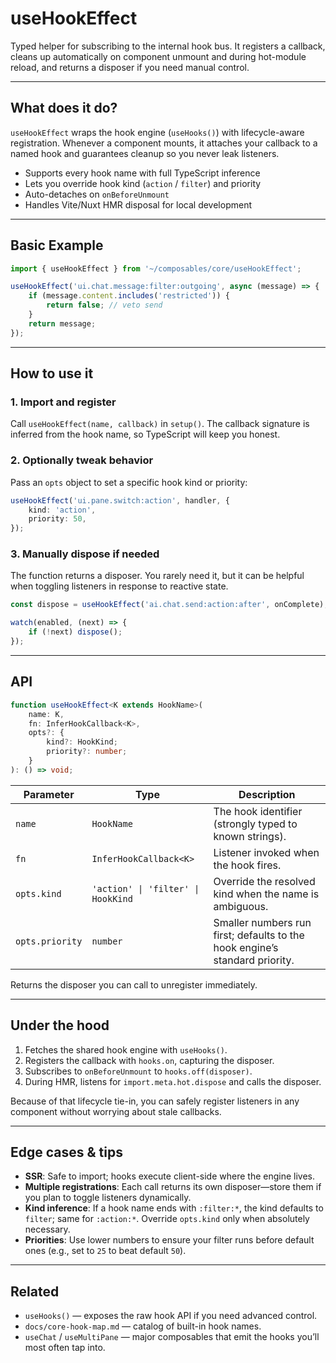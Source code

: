 # useHookEffect

Typed helper for subscribing to the internal hook bus. It registers a callback, cleans up automatically on component unmount and during hot-module reload, and returns a disposer if you need manual control.

---

## What does it do?

`useHookEffect` wraps the hook engine (`useHooks()`) with lifecycle-aware registration. Whenever a component mounts, it attaches your callback to a named hook and guarantees cleanup so you never leak listeners.

-   Supports every hook name with full TypeScript inference
-   Lets you override hook kind (`action` / `filter`) and priority
-   Auto-detaches on `onBeforeUnmount`
-   Handles Vite/Nuxt HMR disposal for local development

---

## Basic Example

```ts
import { useHookEffect } from '~/composables/core/useHookEffect';

useHookEffect('ui.chat.message:filter:outgoing', async (message) => {
    if (message.content.includes('restricted')) {
        return false; // veto send
    }
    return message;
});
```

---

## How to use it

### 1. Import and register

Call `useHookEffect(name, callback)` in `setup()`. The callback signature is inferred from the hook name, so TypeScript will keep you honest.

### 2. Optionally tweak behavior

Pass an `opts` object to set a specific hook kind or priority:

```ts
useHookEffect('ui.pane.switch:action', handler, {
    kind: 'action',
    priority: 50,
});
```

### 3. Manually dispose if needed

The function returns a disposer. You rarely need it, but it can be helpful when toggling listeners in response to reactive state.

```ts
const dispose = useHookEffect('ai.chat.send:action:after', onComplete);

watch(enabled, (next) => {
    if (!next) dispose();
});
```

---

## API

```ts
function useHookEffect<K extends HookName>(
    name: K,
    fn: InferHookCallback<K>,
    opts?: {
        kind?: HookKind;
        priority?: number;
    }
): () => void;
```

| Parameter       | Type                               | Description                                                                 |
| --------------- | ---------------------------------- | --------------------------------------------------------------------------- |
| `name`          | `HookName`                         | The hook identifier (strongly typed to known strings).                      |
| `fn`            | `InferHookCallback<K>`             | Listener invoked when the hook fires.                                       |
| `opts.kind`     | `'action' \| 'filter' \| HookKind` | Override the resolved kind when the name is ambiguous.                      |
| `opts.priority` | `number`                           | Smaller numbers run first; defaults to the hook engine’s standard priority. |

Returns the disposer you can call to unregister immediately.

---

## Under the hood

1. Fetches the shared hook engine with `useHooks()`.
2. Registers the callback with `hooks.on`, capturing the disposer.
3. Subscribes to `onBeforeUnmount` to `hooks.off(disposer)`.
4. During HMR, listens for `import.meta.hot.dispose` and calls the disposer.

Because of that lifecycle tie-in, you can safely register listeners in any component without worrying about stale callbacks.

---

## Edge cases & tips

-   **SSR**: Safe to import; hooks execute client-side where the engine lives.
-   **Multiple registrations**: Each call returns its own disposer—store them if you plan to toggle listeners dynamically.
-   **Kind inference**: If a hook name ends with `:filter:*`, the kind defaults to `filter`; same for `:action:*`. Override `opts.kind` only when absolutely necessary.
-   **Priorities**: Use lower numbers to ensure your filter runs before default ones (e.g., set to `25` to beat default `50`).

---

## Related

-   `useHooks()` — exposes the raw hook API if you need advanced control.
-   `docs/core-hook-map.md` — catalog of built-in hook names.
-   `useChat` / `useMultiPane` — major composables that emit the hooks you’ll most often tap into.
